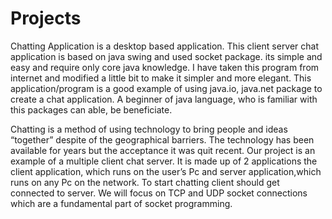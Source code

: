 # Projects
 Chatting Application is a desktop based application. 
This client server chat application is based on java swing and used socket package. its simple and easy and require only core java knowledge. I have taken this program from internet and modified a little bit to make it simpler and more elegant.
This application/program is a good example of using java.io, java.net package to create a chat application. A beginner of java language, who is familiar with this packages can able, be beneficiate.


Chatting is a method of using technology to bring people and ideas   “together” despite of the geographical barriers. The technology has been available for years but the acceptance it was quit recent. Our project is an example of a multiple client chat server.
 It is made up of 2 applications the client application, which runs on the user’s Pc and server application,which runs on any Pc on  the network. To start chatting client should get connected to server. We will focus on TCP and UDP socket connections which are a fundamental part of socket programming. 
